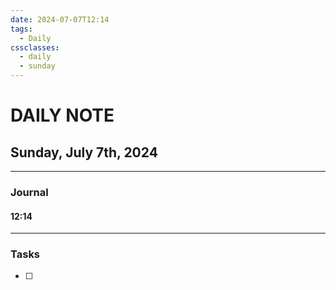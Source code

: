```yaml
---
date: 2024-07-07T12:14
tags:
  - Daily
cssclasses:
  - daily
  - sunday
---
```

# DAILY NOTE
## Sunday, July 7th, 2024
***
### Journal
#### 12:14

***
### Tasks
- [ ] 